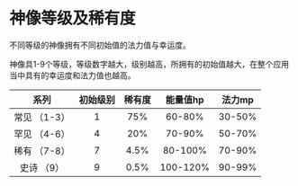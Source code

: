 # 神像等级及稀有度
不同等级的神像拥有不同初始值的法力值与幸运度。

神像具1-9个等级，等级数字越大，级别越高，所拥有的初始值越大，在整个应用当中具有的幸运度和法力值也越高。


| 系列       | 初始级别 | 稀有度   |  能量值hp    |   法力mp    |
| :-----:    | :-----:  | :-----:  |  :----:    |   :----:    |   
| 常见 （1-3）|     1    | 75%      |  60-80%    |   30-50%    |
| 罕见 （4-6）|     4    | 20%      |  70-90%    |   50-70%    |
| 稀有 （7-8）|     7    | 4.5%     |  80-100%   |   70-90%    |
| 史诗 （9）  |     9    | 0.5%     |  100-120%  |   90-99%    |

